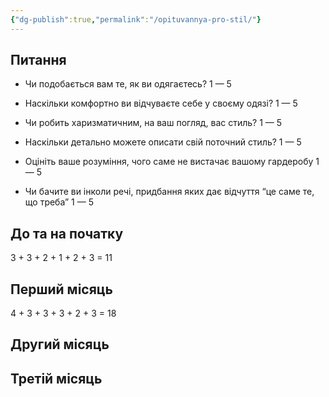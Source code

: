 ```yaml
---
{"dg-publish":true,"permalink":"/opituvannya-pro-stil/"}
---
```


## Питання
- Чи подобається вам те, як ви одягаєтесь?
1 — 5

- Наскільки комфортно ви відчуваєте себе у своєму одязі?
1 — 5

- Чи робить харизматичним, на ваш погляд, вас стиль?
1 — 5

- Наскільки детально можете описати свій поточний стиль?
1 — 5

- Оцініть ваше розуміння, чого саме не вистачає вашому гардеробу
1 — 5

- Чи бачите ви інколи речі, придбання яких дає відчуття “це саме те, що треба”
1 — 5

## До та на початку
3 + 3 + 2 + 1 + 2 + 3 = 11
## Перший місяць
4 + 3 + 3 + 3 + 2 + 3 = 18
## Другий місяць

## Третій місяць
